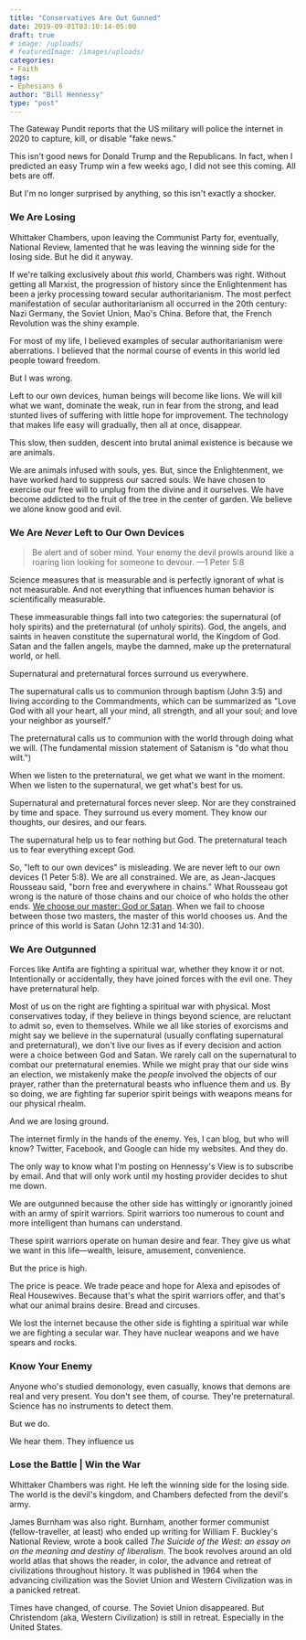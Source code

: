 ```yaml
---
title: "Conservatives Are Out Gunned"
date: 2019-09-01T03:10:14-05:00
draft: true
# image: /uploads/
# featuredImage: /images/uploads/
categories:
- Faith
tags:
- Ephesians 6
author: "Bill Hennessy"
type: "post"
---
```


The Gateway Pundit reports that the US military will police the internet in 2020 to capture, kill, or disable "fake news." 

This isn't good news for Donald Trump and the Republicans. In fact, when I predicted an easy Trump win a few weeks ago, I did not see this coming. All bets are off.

But I'm no longer surprised by anything, so this isn't exactly a shocker. 

### We Are Losing

Whittaker Chambers, upon leaving the Communist Party for, eventually, National Review, lamented that he was leaving the winning side for the losing side. But he did it anyway.

If we're talking exclusively about *this* world, Chambers was right. Without getting all Marxist, the progression of history since the Enlightenment has been a jerky processing toward secular authoritarianism. The most perfect manifestation of secular authoritarianism all occurred in the 20th century: Nazi Germany, the Soviet Union, Mao's China. Before that, the French Revolution was the shiny example.

For most of my life, I believed examples of secular authoritarianism were aberrations. I believed that the normal course of events in this world led people toward freedom. 

But I was wrong. 

Left to our own devices, human beings will become like lions. We will kill what we want, dominate the weak, run in fear from the strong, and lead stunted lives of suffering with little hope for improvement. The technology that makes life easy will gradually, then all at once, disappear. 

This slow, then sudden, descent into brutal animal existence is because we are animals. 

We are animals infused with souls, yes. But, since the Enlightenment, we have worked hard to suppress our sacred souls. We have chosen to exercise our free will to unplug from the divine and it ourselves. We have become addicted to the fruit of the tree in the center of garden. We believe we alone know good and evil.

### We Are *Never* Left to Our Own Devices

> Be alert and of sober mind. Your enemy the devil prowls around like a roaring lion looking for someone to devour. —1 Peter 5:8

Science measures that is measurable and is perfectly ignorant of what is not measurable. And not everything that influences human behavior is scientifically measurable. 

These immeasurable things fall into two categories: the supernatural (of holy spirits) and the preternatural (of unholy spirits). God, the angels, and saints in heaven constitute the supernatural world, the Kingdom of God. Satan and the fallen angels, maybe the damned, make up the preternatural world, or hell. 

Supernatural and preternatural forces surround us everywhere. 

The supernatural calls us to communion through baptism (John 3:5) and living according to the Commandments, which can be summarized as "Love God with all your heart, all your mind, all strength, and all your soul; and love your neighbor as yourself." 

The preternatural calls us to communion with the world through doing what we will. (The fundamental mission statement of Satanism is "do what thou wilt.") 

When we listen to the preternatural, we get what we want in the moment. When we listen to the supernatural, we get what's best for us. 

Supernatural and preternatural forces never sleep. Nor are they constrained by time and space. They surround us every moment. They know our thoughts, our desires, and our fears. 

The supernatural help us to fear nothing but God. The preternatural teach us to fear everything except God. 

So, "left to our own devices" is misleading. We are never left to our own devices (1 Peter 5:8). We are all constrained. We are, as Jean-Jacques Rousseau said, "born free and everywhere in chains." What Rousseau got wrong is the nature of those chains and our choice of who holds the other ends. [We choose our master: God or Satan](https://www.hennessysview.com/2018/08/08/crawling-back-to-happiness-and-freedom/). When we fail to choose between those two masters, the master of this world chooses us. And the prince of this world is Satan (John 12:31 and 14:30). 


### We Are Outgunned

Forces like Antifa are fighting a spiritual war, whether they know it or not. Intentionally or accidentally, they have joined forces with the evil one. They have preternatural help. 

Most of us on the right are fighting a spiritual war with physical. Most conservatives today, if they believe in things beyond science, are reluctant to admit so, even to themselves. While we all like stories of exorcisms and might say we believe in the supernatural (usually conflating supernatural and preternatural), we don't live our lives as if every decision and action were a choice between God and Satan. We rarely call on the supernatural to combat our preternatural enemies. While we might pray that our side wins an election, we mistakenly make the *people* involved the objects of our prayer, rather than the preternatural beasts who influence them and us. By so doing, we are fighting far superior spirit beings with weapons means for our physical rhealm. 

And we are losing ground. 

The internet firmly in the hands of the enemy. Yes, I can blog, but who will know? Twitter, Facebook, and Google can hide my websites. And they do. 

The only way to know what I'm posting on Hennessy's View is to subscribe by email. And that will only work until my hosting provider decides to shut me down. 

We are outgunned because the other side has wittingly or ignorantly joined with an army of spirit warriors. Spirit warriors too numerous to count and more intelligent than humans can understand. 

These spirit warriors operate on human desire and fear. They give us what we want in this life—wealth, leisure, amusement, convenience. 

But the price is high. 

The price is peace. We trade peace and hope for Alexa and episodes of Real Housewives. Because that's what the spirit warriors offer, and that's what our animal brains desire. Bread and circuses.

We lost the internet because the other side is fighting a spiritual war while we are fighting a secular war. They have nuclear weapons and we have spears and rocks. 

### Know Your Enemy

Anyone who's studied demonology, even casually, knows that demons are real and very present. You don't see them, of course. They're preternatural. Science has no instruments to detect them.

But we do. 

We hear them. They influence us

### Lose the Battle | Win the War

Whittaker Chambers was right. He left the winning side for the losing side. The world is the devil's kingdom, and Chambers defected from the devil's army. 

James Burnham was also right. Burnham, another former communist (fellow-traveller, at least) who ended up writing for William F. Buckley's National Review, wrote a book called *The Suicide of the West: an essay on on the meaning and destiny of liberalism*. The book revolves around an old world atlas that shows the reader, in color, the advance and retreat of civilizations throughout history. It was published in 1964 when the advancing civilization was the Soviet Union and Western Civilization was in a panicked retreat.

Times have changed, of course. The Soviet Union disappeared. But Christendom (aka, Western Civilization) is still in retreat. Especially in the United States. 


 
